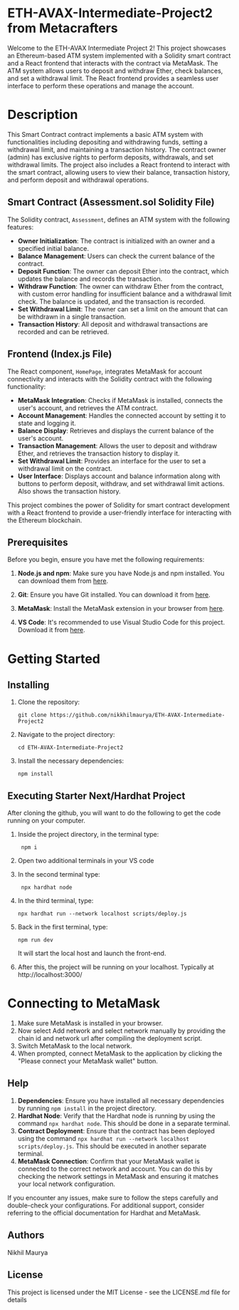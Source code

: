 # ETH-AVAX-Intermediate-Project2 from Metacrafters

Welcome to the ETH-AVAX Intermediate Project 2! This project showcases an Ethereum-based ATM system implemented with a Solidity smart contract and a React frontend that interacts with the contract via MetaMask. The ATM system allows users to deposit and withdraw Ether, check balances, and set a withdrawal limit. The React frontend provides a seamless user interface to perform these operations and manage the account.

# Description

This Smart Contract contract implements a basic ATM system with functionalities including depositing and withdrawing funds, setting a withdrawal limit, and maintaining a transaction history. The contract owner (admin) has exclusive rights to perform deposits, withdrawals, and set withdrawal limits. The project also includes a React frontend to interact with the smart contract, allowing users to view their balance, transaction history, and perform deposit and withdrawal operations.

## Smart Contract (Assessment.sol Solidity File)

The Solidity contract, `Assessment`, defines an ATM system with the following features:

- **Owner Initialization**: The contract is initialized with an owner and a specified initial balance.
- **Balance Management**: Users can check the current balance of the contract.
- **Deposit Function**: The owner can deposit Ether into the contract, which updates the balance and records the transaction.
- **Withdraw Function**: The owner can withdraw Ether from the contract, with custom error handling for insufficient balance and a withdrawal limit check. The balance is updated, and the transaction is recorded.
- **Set Withdrawal Limit**: The owner can set a limit on the amount that can be withdrawn in a single transaction.
- **Transaction History**: All deposit and withdrawal transactions are recorded and can be retrieved.

## Frontend (Index.js File)

The React component, `HomePage`, integrates MetaMask for account connectivity and interacts with the Solidity contract with the following functionality:

- **MetaMask Integration**: Checks if MetaMask is installed, connects the user's account, and retrieves the ATM contract.
- **Account Management**: Handles the connected account by setting it to state and logging it.
- **Balance Display**: Retrieves and displays the current balance of the user's account.
- **Transaction Management**: Allows the user to deposit and withdraw Ether, and retrieves the transaction history to display it.
- **Set Withdrawal Limit**: Provides an interface for the user to set a withdrawal limit on the contract.
- **User Interface**: Displays account and balance information along with buttons to perform deposit, withdraw, and set withdrawal limit actions. Also shows the transaction history.

This project combines the power of Solidity for smart contract development with a React frontend to provide a user-friendly interface for interacting with the Ethereum blockchain.

## Prerequisites

Before you begin, ensure you have met the following requirements:

1. **Node.js and npm**: Make sure you have Node.js and npm installed. You can download them from [here](https://nodejs.org/).

2. **Git**: Ensure you have Git installed. You can download it from [here](https://git-scm.com/).

3. **MetaMask**: Install the MetaMask extension in your browser from [here](https://metamask.io/).

4. **VS Code**: It's recommended to use Visual Studio Code for this project. Download it from [here](https://code.visualstudio.com/).
  
# Getting Started

## Installing

1. Clone the repository:
   ```
   git clone https://github.com/nikkhilmaurya/ETH-AVAX-Intermediate-Project2

   ```
2. Navigate to the project directory:
   ```
   cd ETH-AVAX-Intermediate-Project2
   ```
3. Install the necessary dependencies:
   ```
   npm install
   ```
   
## Executing Starter Next/Hardhat Project

After cloning the github, you will want to do the following to get the code running on your computer.

1. Inside the project directory, in the terminal type:
   ```
    npm i
   ```
2. Open two additional terminals in your VS code
3. In the second terminal type:
   ```
    npx hardhat node
   ```
4. In the third terminal, type:
   ```
   npx hardhat run --network localhost scripts/deploy.js
   ```
5. Back in the first terminal, type:
   ```
   npm run dev
   ```
    It will start the local host and launch the front-end.
   
6. After this, the project will be running on your localhost. 
Typically at http://localhost:3000/


# Connecting to MetaMask

1. Make sure MetaMask is installed in your browser.
2. Now select Add network and select network manually by providing the chain id and network url after compiling the deployment script.
3. Switch MetaMask to the local network.
4. When prompted, connect MetaMask to the application by clicking the "Please connect your MetaMask wallet" button.
   
## Help

1. **Dependencies**: Ensure you have installed all necessary dependencies by running `npm install` in the project directory.
2. **Hardhat Node**: Verify that the Hardhat node is running by using the command `npx hardhat node`. This should be done in a separate terminal.
3. **Contract Deployment**: Ensure that the contract has been deployed using the command `npx hardhat run --network localhost scripts/deploy.js`. This should be executed in another separate terminal.
4. **MetaMask Connection**: Confirm that your MetaMask wallet is connected to the correct network and account. You can do this by checking the network settings in MetaMask and ensuring it matches your local network configuration.

If you encounter any issues, make sure to follow the steps carefully and double-check your configurations. For additional support, consider referring to the official documentation for Hardhat and MetaMask.

## Authors

Nikhil Maurya

## License

This project is licensed under the MIT License - see the LICENSE.md file for details
